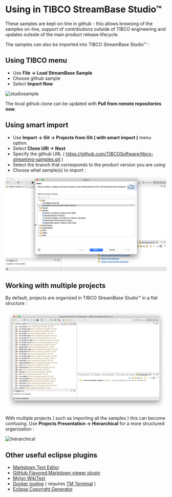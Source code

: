 # Using in TIBCO StreamBase Studio&trade;

These samples are kept on-line in github - this allows browsing of the samples on-line,
support of contributions outside of TIBCO engineering and updates outside of the main
product release lifecycle.

The samples can also be imported into TIBCO StreamBase Studio&trade; :

## Using TIBCO menu

* Use **File -> Load StreamBase Sample**
* Choose github sample
* Select **Import Now**

![studiosample](studiosample.gif)

The local github clone can be updated with **Pull from remote repositories now**.

## Using smart import

* Use **Import -> Git -> Projects from Git ( with smart import )** menu option.  
* Select **Clone URI -> Next**
* Specify the github URL ( https://github.com/TIBCOSoftware/tibco-streaming-samples.git )
* Select the branch that corresponds to the product version you are using
* Choose what sample(s) to import :

![smartimport](studioimport.gif)

## Working with multiple projects

By default, projects are organized in TIBCO StreamBase Studio&trade; in a flat structure :

![flat](flat.png)

With multiple projects ( such as importing all the samples ) this can become confusing.  Use
**Projects Presentation -> Hierarchical** for a more structured organization :

![hierarchical](hierarchical.gif)

## Other useful eclipse plugins

* [Markdown Text Editor](https://marketplace.eclipse.org/content/markdown-text-editor)
* [GitHub Flavored Markdown viewer plugin](https://marketplace.eclipse.org/content/github-flavored-markdown-viewer-plugin)
* [Mylyn WikiText](https://marketplace.eclipse.org/content/mylyn-wikitext)
* [Docker tooling](https://marketplace.eclipse.org/content/eclipse-docker-tooling) ( requires [TM Terminal](https://marketplace.eclipse.org/content/tm-terminal) )
* [Eclipse Copyright Generator](https://jmini.github.io/Eclipse-Copyright-Generator/)
